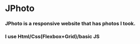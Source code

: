 # JPhoto
### JPhoto is a responsive website that has photos I took.
### I use Html/Css(Flexbox+Grid)/basic JS

